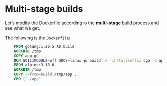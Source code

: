 # Multi-stage builds

Let’s modify the Dockerfile according to the **multi-stage** build process and see what we get.

The following is the `Dockerfile`:

```Dockerfile
    FROM golang:1.20.5 AS build
    WORKDIR /tmp
    COPY app.go .
    RUN GO111MODULE=off GOOS=linux go build -a -installsuffix cgo -o app . && chmod +x ./app
    FROM alpine:3.18.0
    WORKDIR /tmp
    COPY --from=build /tmp/app .
    CMD ["./app"
```